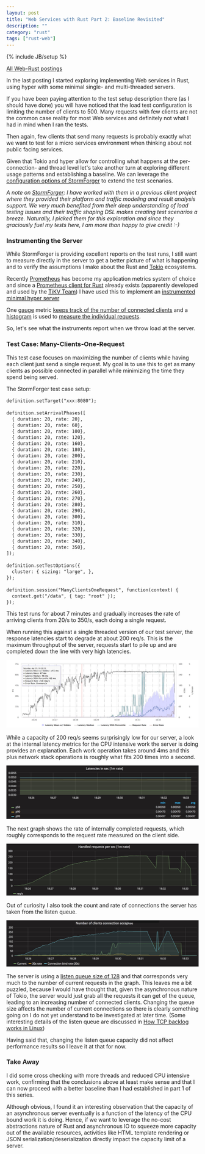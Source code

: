 ```yaml
---
layout: post
title: "Web Services with Rust Part 2: Baseline Revisited"
description: ""
category: "rust"
tags: ["rust-web"]
---
```

{% include JB/setup %}

[All Web-Rust postings](http://www.jalg.net/tags.html#rust-web-ref)

In the last posting I started exploring implementing Web services in Rust, using
hyper with some minimal single- and multi-threaded servers.

If you have been paying attention to the test setup description there (as I should have
done) you will have noticed that the load test configuration is limiting the number
of clients to 500. Many requests with few clients are not the common case reality for
most Web services and definitely not what I had in mind when I ran the tests.

Then again, few clients that send many requests is probably exactly what we want to
test for a micro services environment when thinking about not public facing services.

Given that Tokio and hyper allow for controlling what happens at the per-connection-
and thread level let's take another turn at exploring different usage patterns and
establishing a baseline. We can leverage the
[configuration options of StormForger](https://docs.stormforger.com/reference/)
to extend the test scenarios.

*A note on [StormForger](https://stormforger.com/): I have worked with them in
a previous client project where they provided their platform and traffic modeling
and result analysis support. We very much benefited from their deep understanding of
load testing issues and their traffic shaping DSL makes creating test scenarios a
breeze. Naturally, I picked them for this exploration and since they graciously
fuel my tests here, I am more than happy to give credit :-)*

### Instrumenting the Server

While StormForger is providing excellent reports on the test runs, I still want
to measure directly in the server to get a better picture of what is happening
and to verify the assumptions I make about the Rust and [Tokio](https://tokio.rs/)
ecosystems.

Recently [Prometheus](https://prometheus.io) has become my application metrics
system of choice and since a [Prometheus client for Rust](https://github.com/pingcap/rust-prometheus)
already exists (apparently developed and used by the [TiKV Team](https://github.com/pingcap/tikv))
I have used this to implement an [instrumented minimal hyper server](https://github.com/algermissen/web-rust/blob/master/src/bin/testserver.rs)

One [gauge](https://prometheus.io/docs/concepts/metric_types/#gauge)
metric [keeps track of the number of connected clients](https://github.com/algermissen/web-rust/blob/51019037c4b6478e953e51a1c016a5dd7ada2b1a/src/bin/testserver.rs#L93)
and a [histogram](https://prometheus.io/docs/concepts/metric_types/#histogram) is
used to [measure the individual requests](https://github.com/algermissen/web-rust/blob/51019037c4b6478e953e51a1c016a5dd7ada2b1a/src/bin/testserver.rs#L119).

So, let's see what the instruments report when we throw load at the server.

### Test Case: Many-Clients-One-Request

This test case focuses on maximizing the number of clients while having each
client just send a single request. My goal is to use this to get as many
clients as possible connected in parallel while minimizing the time they spend
being served.

The StormForger test case setup:

    definition.setTarget("xxx:8080");

    definition.setArrivalPhases([
      { duration: 20, rate: 20},
      { duration: 20, rate: 60},
      { duration: 20, rate: 100},
      { duration: 20, rate: 120},
      { duration: 20, rate: 160},
      { duration: 20, rate: 180},
      { duration: 20, rate: 200},
      { duration: 20, rate: 210},
      { duration: 20, rate: 220},
      { duration: 20, rate: 230},
      { duration: 20, rate: 240},
      { duration: 20, rate: 250},
      { duration: 20, rate: 260},
      { duration: 20, rate: 270},
      { duration: 20, rate: 280},
      { duration: 20, rate: 290},
      { duration: 20, rate: 300},
      { duration: 20, rate: 310},
      { duration: 20, rate: 320},
      { duration: 20, rate: 330},
      { duration: 20, rate: 340},
      { duration: 20, rate: 350},
    ]);

    definition.setTestOptions({
      cluster: { sizing: "large", },
    });

    definition.session("ManyClientsOneRequest", function(context) {
      context.get("/data", { tag: "root" });
    });

This test runs for about 7 minutes and gradually increases the rate of arriving clients from
20/s to 350/s, each doing a single request.

When running this against a single threaded version of our test server, the response
latencies start to degrade at about 200 req/s. This is the maximum throughput of the
server, requests start to pile up and are completed down the line with very high latencies.

![Test 1 - Client Side Graph](/assets/img/web-rust/test1/test1_sf_graph.jpg)

While a capacity of 200 req/s seems surprisingly low for our server, a look at the internal
latency metrics for the CPU intensive work the server is doing provides an explanation.
Each work operation takes around 4ms and this plus network stack operations is roughly
what fits 200 times into a second.

![Test 1 - Server Side Graph](/assets/img/web-rust/test1/test1_gf_latencies.jpg)

The next graph shows the rate of internally completed requests, which roughly corresponds
to the request rate measured on the client side.

![Test 1 - Server Side Graph](/assets/img/web-rust/test1/test1_gf_reqs.jpg)

Out of curiosity I also took the count and rate of connections the server has taken from
the listen queue.

![Test 1 - Server Side Graph](/assets/img/web-rust/test1/test1_gf_conn.jpg)

The server is using a [listen queue size of 128](https://github.com/algermissen/web-rust/blob/51019037c4b6478e953e51a1c016a5dd7ada2b1a/src/bin/testserver.rs#L90)
and that corresponds very much to the number of current requests in the graph. This leaves me a bit
puzzled, because I would have thought that, given the asynchronous nature of Tokio, the
server would just grab all the requests it can get of the queue, leading to an increasing number of
connected clients. Changing the queue size affects the number of current connections so there is
clearly something going on I do not yet understand to be investigated at later time. (Some
interesting details of the listen queue are discussed in
[How TCP backlog works in Linux](http://veithen.github.io/2014/01/01/how-tcp-backlog-works-in-linux.html))

Having said that, changing the listen queue capacity did not affect performance results so I leave it at that
for now.

### Take Away

I did some cross checking with more threads and reduced CPU intensive work, confirming that the
conclusions above at least make sense and that I can now proceed with a better baseline
than I had established in part 1 of this series.

Although obvious, I found it an interesting observation that the capacity of an asynchronous server
eventually is a function of the latency of the CPU bound work it is doing. Hence, if we want to
leverage the no-cost abstractions nature of Rust and asynchronous IO to squeeze more capacity out
of the available resources, activities like HTML template rendering or JSON serialization/deserialization
directly impact the capacity limit of a server.
